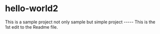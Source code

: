 # hello-world2
This is a sample project
not only sample but simple project ----- This is the 1st edit to the Readme file.
